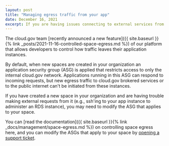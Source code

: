 ```yaml
---
layout: post
title: "Managing egress traffic from your app"
date: December 16, 2021
excerpt: If you are having issues connecting to external services from your app, use these tips to troubleshoot
---
```


The cloud.gov team [recently announced a new feature]({{ site.baseurl }}{% link _posts/2021-11-16-controlled-space-egress.md %}) of our platform that allows developers to control how traffic leaves their application instances.

By default, when new spaces are created in your organization an application security group (ASG) is applied that restricts access to only the internal cloud.gov network. Applications running in this ASG can respond to incoming requests, but new egress traffic to cloud.gov brokered services or to the public internet can't be initiated from these instances.

If you have created a new space in your organization and are having trouble making external requests from it (e.g., ssh'ing to your app instance to administer an RDS instance), you may need to modify the ASG that applies to your space.

You can [read the documentation]({{ site.baseurl }}{% link _docs/management/space-egress.md %}) on controlling space egress here, and you can modify the ASGs that apply to your space by [opening a support ticket](mailto:support@cloud.gov).
